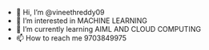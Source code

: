 - 👋 Hi, I’m @vineethreddy09
- 👀 I’m interested in MACHINE LEARNING
- 🌱 I’m currently learning AIML AND CLOUD COMPUTING
- 📫 How to reach me 9703849975
